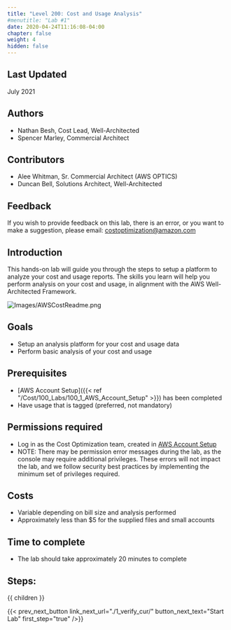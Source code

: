 ```yaml
---
title: "Level 200: Cost and Usage Analysis"
#menutitle: "Lab #1"
date: 2020-04-24T11:16:08-04:00
chapter: false
weight: 4
hidden: false
---
```

## Last Updated
July 2021

## Authors
- Nathan Besh, Cost Lead, Well-Architected
- Spencer Marley, Commercial Architect

## Contributors
- Alee Whitman, Sr. Commercial Architect (AWS OPTICS) 
- Duncan Bell, Solutions Architect, Well-Architected

## Feedback
If you wish to provide feedback on this lab, there is an error, or you want to make a suggestion, please email: costoptimization@amazon.com

## Introduction
 This hands-on lab will guide you through the steps to setup a platform to analyze your cost and usage reports. The skills you learn will help you perform analysis on your cost and usage, in alignment with the AWS Well-Architected Framework.

![Images/AWSCostReadme.png](/Cost/200_4_Cost_and_Usage_Analysis/Images/AWSCostReadme.png)

## Goals
- Setup an analysis platform for your cost and usage data
- Perform basic analysis of your cost and usage

## Prerequisites
- [AWS Account Setup]({{< ref "/Cost/100_Labs/100_1_AWS_Account_Setup" >}}) has been completed
- Have usage that is tagged (preferred, not mandatory)


## Permissions required
- Log in as the Cost Optimization team, created in [AWS Account Setup](../100_1_AWS_Account_Setup/README.md)
- NOTE: There may be permission error messages during the lab, as the console may require additional privileges. These errors will not impact the lab, and we follow security best practices by implementing the minimum set of privileges required.


## Costs
- Variable depending on bill size and analysis performed
- Approximately less than $5 for the supplied files and small accounts


## Time to complete
- The lab should take approximately 20 minutes to complete

## Steps:
{{ children }}

{{< prev_next_button link_next_url="./1_verify_cur/" button_next_text="Start Lab" first_step="true" />}}
